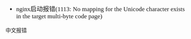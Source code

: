 <span  style="font-family: Simsun,serif; font-size: 17px; ">

- nginx启动报错(1113: No mapping for the Unicode character exists in the target multi-byte code page)
~~~
中文报错
~~~

</span>